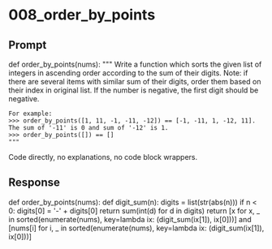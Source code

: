 # 008_order_by_points

## Prompt

def order_by_points(nums):
    """
    Write a function which sorts the given list of integers
    in ascending order according to the sum of their digits.
    Note: if there are several items with similar sum of their digits,
    order them based on their index in original list. If the number is negative, the first digit should be negative.

    For example:
    >>> order_by_points([1, 11, -1, -11, -12]) == [-1, -11, 1, -12, 11]. The sum of '-11' is 0 and sum of '-12' is 1.
    >>> order_by_points([]) == []
    """

Code directly, no explanations, no code block wrappers.

## Response

def order_by_points(nums):
    def digit_sum(n):
        digits = list(str(abs(n)))
        if n < 0:
            digits[0] = '-' + digits[0]
        return sum(int(d) for d in digits)
    return [x for x, _ in sorted(enumerate(nums), key=lambda ix: (digit_sum(ix[1]), ix[0]))] and [nums[i] for i, _ in sorted(enumerate(nums), key=lambda ix: (digit_sum(ix[1]), ix[0]))]

